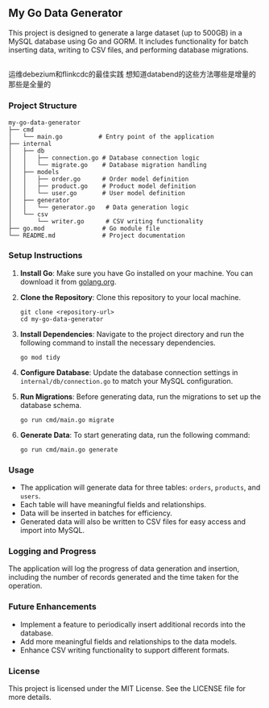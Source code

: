 ## My Go Data Generator

This project is designed to generate a large dataset (up to 500GB) in a MySQL database using Go and GORM. It includes functionality for batch inserting data, writing to CSV files, and performing database migrations.

##

运维debezium和flinkcdc的最佳实践
想知道databend的这些方法哪些是增量的那些是全量的

### Project Structure

```
my-go-data-generator
├── cmd
│   └── main.go          # Entry point of the application
├── internal
│   ├── db
│   │   ├── connection.go # Database connection logic
│   │   └── migrate.go    # Database migration handling
│   ├── models
│   │   ├── order.go      # Order model definition
│   │   ├── product.go    # Product model definition
│   │   └── user.go       # User model definition
│   ├── generator
│   │   └── generator.go   # Data generation logic
│   └── csv
│       └── writer.go      # CSV writing functionality
├── go.mod                # Go module file
└── README.md             # Project documentation
```

### Setup Instructions

1. **Install Go**: Make sure you have Go installed on your machine. You can download it from [golang.org](https://golang.org/dl/).

2. **Clone the Repository**: Clone this repository to your local machine.

   ```
   git clone <repository-url>
   cd my-go-data-generator
   ```

3. **Install Dependencies**: Navigate to the project directory and run the following command to install the necessary dependencies.

   ```
   go mod tidy
   ```

4. **Configure Database**: Update the database connection settings in `internal/db/connection.go` to match your MySQL configuration.

5. **Run Migrations**: Before generating data, run the migrations to set up the database schema.

   ```
   go run cmd/main.go migrate
   ```

6. **Generate Data**: To start generating data, run the following command:

   ```
   go run cmd/main.go generate
   ```

### Usage

- The application will generate data for three tables: `orders`, `products`, and `users`.
- Each table will have meaningful fields and relationships.
- Data will be inserted in batches for efficiency.
- Generated data will also be written to CSV files for easy access and import into MySQL.

### Logging and Progress

The application will log the progress of data generation and insertion, including the number of records generated and the time taken for the operation.

### Future Enhancements

- Implement a feature to periodically insert additional records into the database.
- Add more meaningful fields and relationships to the data models.
- Enhance CSV writing functionality to support different formats.

### License

This project is licensed under the MIT License. See the LICENSE file for more details.